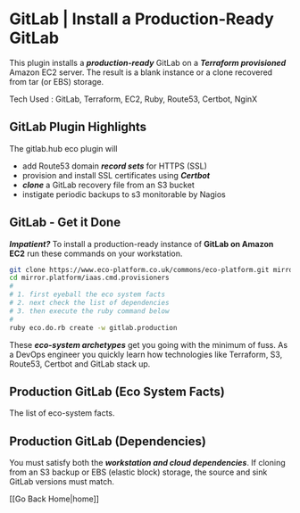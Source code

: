 
# GitLab | Install a Production-Ready GitLab

This plugin installs a ***production-ready*** GitLab on a ***Terraform provisioned*** Amazon EC2 server. The result is a blank instance or a clone recovered from tar (or EBS) storage.

Tech Used : GitLab, Terraform, EC2, Ruby, Route53, Certbot, NginX

## GitLab Plugin Highlights

The gitlab.hub eco plugin will

- add Route53 domain ***record sets*** for HTTPS (SSL)
- provision and install SSL certificates using ***Certbot***
- ***clone*** a GitLab recovery file from an S3 bucket
- instigate periodic backups to s3 monitorable by Nagios

## GitLab - Get it Done

***Impatient?*** To install a production-ready instance of **GitLab on Amazon EC2** run these commands on your workstation.

```bash
git clone https://www.eco-platform.co.uk/commons/eco-platform.git mirror.platform
cd mirror.platform/iaas.cmd.provisioners
#
# 1. first eyeball the eco system facts 
# 2. next check the list of dependencies
# 3. then execute the ruby command below
#
ruby eco.do.rb create -w gitlab.production
```

These ***eco-system archetypes*** get you going with the minimum of fuss. As a DevOps engineer you quickly learn how technologies like Terraform, S3, Route53, Certbot and GitLab stack up.


## Production GitLab (Eco System Facts)

The list of eco-system facts.


## Production GitLab (Dependencies)

You must satisfy both the ***workstation and cloud dependencies***. If cloning from an S3 backup or EBS (elastic block) storage, the source and sink GitLab versions must match.

[[Go Back Home|home]]

